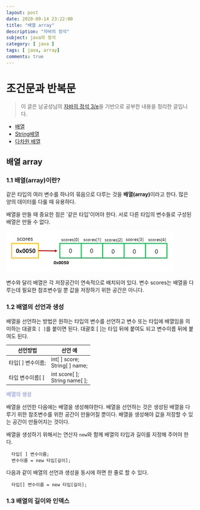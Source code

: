 ```yaml
---
layout: post
date: 2020-09-14 23:22:00
title: "배열 array"
description: "자바의 정석"
subject: java의 정석
category: [ java ]
tags: [ java, array]
comments: true
---
```


# 조건문과 반복문

> 이 글은 남궁성님의 [자바의 정석 3/e](http://www.kyobobook.co.kr/product/detailViewKor.laf?mallGb=KOR&ejkGb=KOR&barcode=9788994492032)을 기반으로 공부한 내용을 정리한 글입니다.

+ [배열](#배열-array)
+ [String배열](#String배열)
+ [다차원 배열](#다차원-배열)

## 배열 array

### 1.1 배열(array)이란?

같은 타입의 여러 변수를 하나의 묶음으로 다루는 것을 <b>배열(array)</b>이라고 한다. 많은 양의 데이터를 다룰 때 유용하다.

배열을 만들 때 중요한 점은 '같은 타입'이어야 한다. 서로 다른 타입의 변수들로 구성된 배열은 만들 수 없다.

![01](/assets/img/cs/array.png)

변수와 달리 배열은 각 저장공간이 연속적으로 배치되어 있다. 변수 scores는 배열을 다루는데 필요한 참조변수일 뿐 값을 저장하기 위한 공간은 아니다.

### 1.2 배열의 선언과 생성

배열을 선언하는 방법은 원하는 타입의 변수를 선언하고 변수 또는 타입에 배열임을 의미하는 대괄호 `[ ]`를 붙이면 된다. 대괄호 [ ]는 타입 뒤에 붙여도 되고 변수이름 뒤에 붙여도 된다.

|<center>선언방법|<center>선언 예|
|---|---|
|타입[ ] 변수이름;|int[ ] score;<br/> String[ ] name;|
|타입 변수이름[ ]|int score[ ];<br/> String name[ ];|

<p style="color:#a0adec"><b>배열의 생성</b></p>

배열을 선언한 다음에는 배열을 생성해야한다. 배열을 선언하는 것은 생성된 배열을 다루기 위한 참조변수를 위한 공간이 만들어질 뿐이다. 배열을 생성해야 값을 저장할 수 있는 공간이 만들어지는 것이다.

배열을 생성하기 위해서는 연산자 `new`와 함께 배열의 타입과 길이를 지정해 주어야 한다.

```
  타입[ ] 변수이름;
  변수이름 = new 타입[길이];
```

다음과 같이 배열의 선언과 생성을 동시에 하면 한 줄로 할 수 있다.

```
  타입[] 변수이름 = new 타입[길이];
```

### 1.3 배열의 길이와 인덱스
